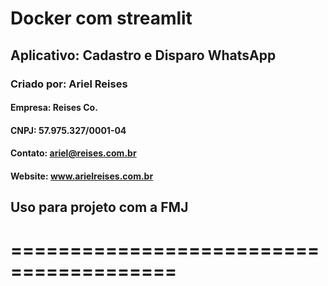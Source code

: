 # Docker com streamlit

## Aplicativo: Cadastro e Disparo WhatsApp
### Criado por: Ariel Reises
#### Empresa: Reises Co.
#### CNPJ: 57.975.327/0001-04
#### Contato: ariel@reises.com.br
#### Website: www.arielreises.com.br

## Uso para projeto com a FMJ
# ========================================
